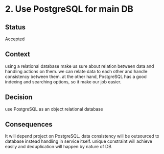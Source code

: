 # 2. Use PostgreSQL for main DB


## Status

Accepted

## Context
 using a relational database make us sure about relation between data and handling actions on them.
we can relate data to each other and handle consistency between them.
at the other hand, PostgreSQL has a good indexing and searching options, so it make our job easier.
## Decision
use PostgreSQL as an object relational database
## Consequences
It will depend project on PostgreSQL. data consistency will be outsourced to database instead handling in service itself.
unique constraint will achieve easily and deduplication will happen by nature of DB.

